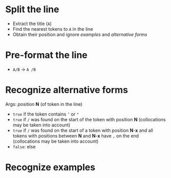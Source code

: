 # Split the line
- Extract the title (`A`)
- Find the nearest tokens to `A` in the line
- Obtain their position and ignore *examples* and *alternative forms*

# Pre-format the line
- `A/B` -> `A /B`

# Recognize alternative forms
Args: *position* **N** (of token in the line)
- `true` if the token contains `’` or `°`
- `true` if `/` was found on the start of the token with position **N** (collocations may be taken into account)
- `true` if `/` was found on the start of a token with position **N**-**x** and all tokens with positions between **N** and **N**-**x** have `,` on the end (collocations may be taken into account)
- `false`: else

# Recognize examples
